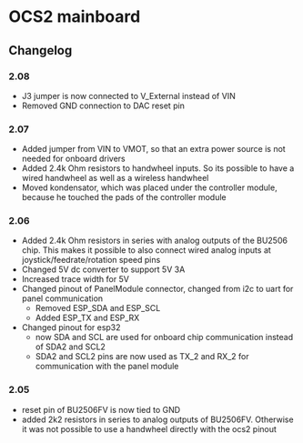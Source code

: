 # OCS2 mainboard
## Changelog
### 2.08
- J3 jumper is now connected to V_External instead of VIN
- Removed GND connection to DAC reset pin

### 2.07
- Added jumper from VIN to VMOT, so that an extra power source is not needed for onboard drivers
- Added 2.4k Ohm resistors to handwheel inputs. So its possible to have a wired handwheel as well as a wireless handwheel
- Moved kondensator, which was placed under the controller module, because he touched the pads of the controller module

### 2.06
- Added 2.4k Ohm resistors in series with analog outputs of the BU2506 chip. This makes it possible to also connect wired analog inputs at joystick/feedrate/rotation speed pins
- Changed 5V dc converter to support 5V 3A
- Increased trace width for 5V
- Changed pinout of PanelModule connector, changed from i2c to uart for panel communication
  - Removed ESP_SDA and ESP_SCL
  - Added ESP_TX and ESP_RX
- Changed pinout for esp32 
  - now SDA and SCL are used for onboard chip communication instead of SDA2 and SCL2
  - SDA2 and SCL2 pins are now used as TX_2 and RX_2 for communication with the panel module

### 2.05
- reset pin of BU2506FV is now tied to GND
- added 2k2 resistors in series to analog outputs of BU2506FV. Otherwise it was not possible to use a handwheel directly with the ocs2 pinout